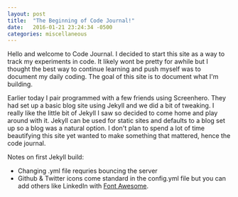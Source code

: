 ```yaml
---
layout: post
title:  "The Beginning of Code Journal!"
date:   2016-01-21 23:24:34 -0500
categories: miscellaneous
---
```

<p>Hello and welcome to Code Journal. I decided to start this site as a way to track my experiments in code. It likely wont be pretty for awhile but I thought the best way to continue learning and push myself was to document my daily coding. The goal of this site is to document what I'm building.</p>

<p>Earlier today I pair programmed with a few friends using Screenhero. They had set up a basic blog site using Jekyll and we did a bit of tweaking. I really like the little bit of Jekyll I saw so decided to come home and play around with it. Jekyll can be used for static sites and defaults to a blog set up so a blog was a natural option. I don't plan to spend a lot of time beautifying this site yet wanted to make something that mattered, hence the code journal.</p>

<p>Notes on first Jekyll build:</p>

<ul>
  <li class="notes">Changing .yml file requries bouncing the server</li>
  <li class="notes">Github & Twitter icons come standard in the config.yml file but you can add others like LinkedIn with <a href="https://blog.r3bl.me/en/simple-social-media-links-jekyll/"> Font Awesome</a>.</li>
</ul>
